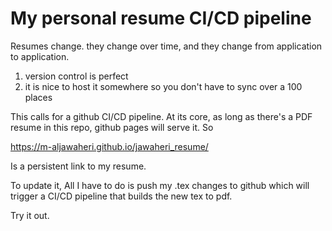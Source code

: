 # My personal resume CI/CD pipeline


Resumes change. they change over time, and they change from application to application.

1) version control is perfect
2) it is nice to host it somewhere so you don't have to sync over a 100 places


This calls for a github CI/CD pipeline. At its core, as long as there's a PDF resume in this repo, github pages will serve it. So

https://m-aljawaheri.github.io/jawaheri_resume/

Is a persistent link to my resume.

To update it, All I have to do is push my .tex changes to github which will trigger a CI/CD pipeline that builds the new tex to pdf.

Try it out.